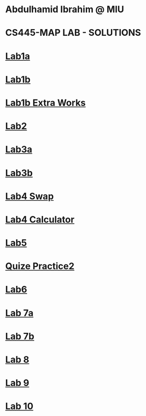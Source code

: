 #              Abdulhamid Ibrahim @ MIU
#             CS445-MAP LAB - SOLUTIONS


# [Lab1a](https://github.com/Hamid8542/CS445-MAP/blob/main/Lab1a/Lab1a-solutions.pdf)
# [Lab1b](https://github.com/Hamid8542/CS445-MAP/blob/main/Lab1b/Lab1b-Part2-Solutions.pdf)
# [Lab1b Extra Works](https://github.com/Hamid8542/extra-work-repos)
# [Lab2](https://github.com/Hamid8542/CS445-MAP/blob/main/Lab2/Lab2%20Modern%20Web%20Browser%20and%20JS%20Engine.pdf)
# [Lab3a](https://github.com/Hamid8542/CS445-MAP/blob/main/Lab3a/enum_type/Lab3a-solutions.pdf)
# [Lab3b](https://github.com/Hamid8542/CS445-MAP/tree/main/Lab3b)
# [Lab4 Swap](https://hamid8542.github.io/cs445/swap.html)
# [Lab4 Calculator](https://hamid8542.github.io/cs445/myCalculator.html)
# [Lab5](https://github.com/Hamid8542/CS445-MAP/blob/main/Lab5/lab5.js)
# [Quize Practice2](https://github.com/Hamid8542/CS445-MAP/tree/main/CRMapps)
# [Lab6](https://github.com/Hamid8542/CS445-MAP/tree/main/Lab6)
# [Lab 7a](https://github.com/Hamid8542/CS445-MAP/tree/main/mylab7awebapp)
# [Lab 7b](https://hamid8542.github.io/cs445/index.html)
# [Lab 8](https://hamid8542.github.io/)
# [Lab 9](https://github.com/Hamid8542/CS445-MAP/tree/main/Lab9-Assign)
# [Lab 10](https://github.com/Hamid8542/CS445-MAP/tree/main/Lab10/lab10)
